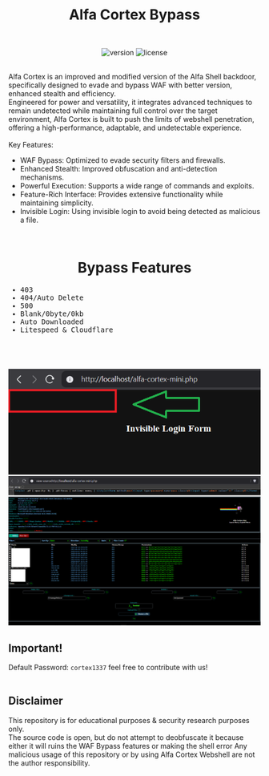 <div align="center"><h1>Alfa Cortex Bypass</h1></div>
<br>
<div align="center">

![version](https://camo.githubusercontent.com/375cefe6fef57f1709b07503c1f4f6e999ba5e3c3d9758739b99a49b871fa2e0/68747470733a2f2f696d672e736869656c64732e696f2f62616467652f5048502d616c6c2d626c7565)
![license](https://camo.githubusercontent.com/6eb2c38af93b1908393b5825182af4608fb27a15130bb3ea5ff9ce113589a285/68747470733a2f2f696d672e736869656c64732e696f2f62616467652f4c4943454e53452d4d49542d6c696d65)
</div>
<br>
Alfa Cortex is an improved and modified version of the Alfa Shell backdoor, specifically designed to evade and bypass WAF with better version, enhanced stealth and efficiency.<br>Engineered for power and versatility, it integrates advanced techniques to remain undetected while maintaining full control over the target environment, Alfa Cortex is built to push the limits of webshell penetration, offering a high-performance, adaptable, and undetectable experience.<br><br>
Key Features:

* WAF Bypass: Optimized to evade security filters and firewalls.
* Enhanced Stealth: Improved obfuscation and anti-detection mechanisms.
* Powerful Execution: Supports a wide range of commands and exploits.
* Feature-Rich Interface: Provides extensive functionality while maintaining simplicity.
* Invisible Login: Using invisible login to avoid being detected as malicious a file.
<br>
<div align="center"><h1>Bypass Features</h1></div>
<samp>

* 403
* 404/Auto Delete
* 500
* Blank/0byte/0kb
* Auto Downloaded
* Litespeed & Cloudflare

</samp>
<br>
<div align="center"><h1></h1></div>
<img src="https://raw.githubusercontent.com/vlain1337/Alfa-Cortex/refs/heads/main/img/login-1.png">
<img src="https://raw.githubusercontent.com/vlain1337/Alfa-Cortex/refs/heads/main/img/login-2.png">
<img src="https://raw.githubusercontent.com/vlain1337/Alfa-Cortex/refs/heads/main/img/main-shell.png">
</div>
<br>

## Important!

Default Password: `cortex1337`
feel free to contribute with us!
<br><br>

## Disclaimer

This repository is for educational purposes & security research purposes only.
<br>
The source code is open, but do not attempt to deobfuscate it because either it will ruins the WAF Bypass features or making the shell error
Any malicious usage of this repository or by using Alfa Cortex Webshell are not the author responsibility.
